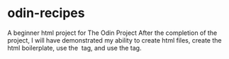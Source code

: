 # odin-recipes
A beginner html project for The Odin Project
After the completion of the project, I will have demonstrated my ability to create html files, create the html boilerplate, use the <img> tag, and use the <a> tag.
